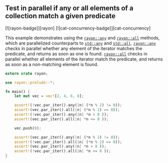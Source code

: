 ## Test in parallel if any or all elements of a collection match a given predicate

[![rayon-badge]][rayon] [![cat-concurrency-badge]][cat-concurrency]

This example demonstrates using the [`rayon::any`] and [`rayon::all`] methods, which are parallelized counterparts to [`std::any`] and [`std::all`]. [`rayon::any`] checks in parallel whether any element of the iterator matches the predicate, and returns as soon as one is found. [`rayon::all`] checks in parallel whether all elements of the iterator match the predicate, and returns as soon as a non-matching element is found.

```rust
extern crate rayon;

use rayon::prelude::*;

fn main() {
    let mut vec = vec![2, 4, 6, 8];

    assert!(!vec.par_iter().any(|n| (*n % 2) != 0));
    assert!(vec.par_iter().all(|n| (*n % 2) == 0));
    assert!(!vec.par_iter().any(|n| *n > 8 ));
    assert!(vec.par_iter().all(|n| *n <= 8 ));

    vec.push(9);

    assert!(vec.par_iter().any(|n| (*n % 2) != 0));
    assert!(!vec.par_iter().all(|n| (*n % 2) == 0));
    assert!(vec.par_iter().any(|n| *n > 8 ));
    assert!(!vec.par_iter().all(|n| *n <= 8 )); 
}
```

[`rayon::all`]: https://docs.rs/rayon/*/rayon/iter/trait.ParallelIterator.html#method.all
[`rayon::any`]: https://docs.rs/rayon/*/rayon/iter/trait.ParallelIterator.html#method.any
[`std::all`]: https://doc.rust-lang.org/std/iter/trait.Iterator.html#method.all
[`std::any`]: https://doc.rust-lang.org/std/iter/trait.Iterator.html#method.any
